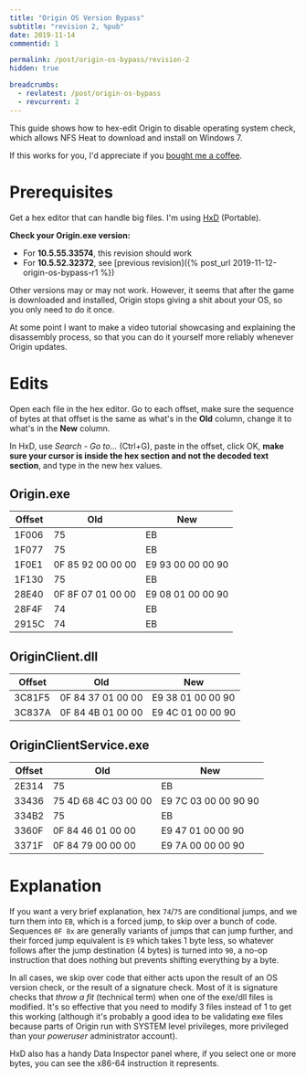 ```yaml
---
title: "Origin OS Version Bypass"
subtitle: "revision 2, %pub"
date: 2019-11-14
commentid: 1

permalink: /post/origin-os-bypass/revision-2
hidden: true

breadcrumbs:
  - revlatest: /post/origin-os-bypass
  - revcurrent: 2
---
```


This guide shows how to hex-edit Origin to disable operating system check, which allows NFS Heat to download and install on Windows 7.

If this works for you, I'd appreciate if you [bought me a coffee](https://ko-fi.com/chylex).

# Prerequisites

Get a hex editor that can handle big files. I'm using [HxD](https://mh-nexus.de/en/hxd/) (Portable).

**Check your Origin.exe version:**
- For **10.5.55.33574**, this revision should work
- For **10.5.52.32372**, see [previous revision]({% post_url 2019-11-12-origin-os-bypass-r1 %})

Other versions may or may not work. However, it seems that after the game is downloaded and installed, Origin stops giving a shit about your OS, so you only need to do it once.

At some point I want to make a video tutorial showcasing and explaining the disassembly process, so that you can do it yourself more reliably whenever Origin updates.

# Edits

Open each file in the hex editor. Go to each offset, make sure the sequence of bytes at that offset is the same as what's in the **Old** column, change it to what's in the **New** column.

In HxD, use *Search - Go to...* (Ctrl+G), paste in the offset, click OK, **make sure your cursor is inside the hex section and not the decoded text section**, and type in the new hex values.

## Origin.exe

| Offset | Old | New |
| ------ | --- | --- |
| 1F006 | 75 | EB |
| 1F077 | 75 | EB |
| 1F0E1 | 0F 85 92 00 00 00 | E9 93 00 00 00 90 |
| 1F130 | 75 | EB |
| 28E40 | 0F 8F 07 01 00 00 | E9 08 01 00 00 90 |
| 28F4F | 74 | EB |
| 2915C | 74 | EB |

## OriginClient.dll

| Offset | Old | New |
| ------ | --- | --- |
| 3C81F5 | 0F 84 37 01 00 00 | E9 38 01 00 00 90 |
| 3C837A | 0F 84 4B 01 00 00 | E9 4C 01 00 00 90 |

## OriginClientService.exe

| Offset | Old | New |
| ------ | --- | --- |
| 2E314 | 75 | EB |
| 33436 | 75 4D 68 4C 03 00 00 | E9 7C 03 00 00 90 90 |
| 334B2 | 75 | EB |
| 3360F | 0F 84 46 01 00 00 | E9 47 01 00 00 90 |
| 3371F | 0F 84 79 00 00 00 | E9 7A 00 00 00 90 |

# Explanation

If you want a very brief explanation, hex `74`/`75` are conditional jumps, and we turn them into `EB`, which is a forced jump, to skip over a bunch of code. Sequences `0F 8x` are generally variants of jumps that can jump further, and their forced jump equivalent is `E9` which takes 1 byte less, so whatever follows after the jump destination (4 bytes) is turned into `90`, a no-op instruction that does nothing but prevents shifting everything by a byte.

In all cases, we skip over code that either acts upon the result of an OS version check, or the result of a signature check. Most of it is signature checks that *throw a fit* (technical term) when one of the exe/dll files is modified. It's so effective that you need to modify 3 files instead of 1 to get this working (although it's probably a good idea to be validating exe files because parts of Origin run with SYSTEM level privileges, more privileged than your *poweruser* administrator account).

HxD also has a handy Data Inspector panel where, if you select one or more bytes, you can see the x86-64 instruction it represents.
